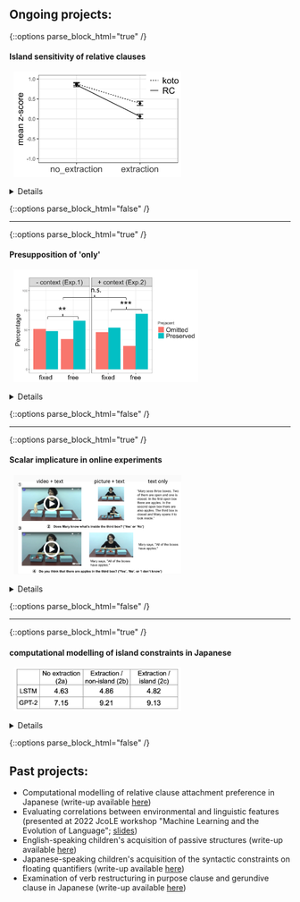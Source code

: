 ## Ongoing projects:

{::options parse_block_html="true" /}

#### Island sensitivity of relative clauses
<!---<span style="color:blue">*\#experimental syntax*</span>&nbsp;<span style="color:green">*\#Japanese*</span> \--->
&nbsp;&nbsp;<img src="exp1.png" alt="double_gap_exp1" width="300"/>
<details>
  
  * For my dissertation project, I have run a series of factorial-design acceptability experiments to examine the island effect exihibited by relative clauses in Japanese and other languages, and investigated why the effect itself often has only a small impact on sentence acceptability. 
  * Results presented in the following conferences (with link to slides/posters): [CUNY 34](https://drive.google.com/file/d/1fXGpHyStAastPFcTgNHIoCEpTHCAupjb/view?usp=sharing), [CAMP 4](https://drive.google.com/file/d/1mOUCpi8wBIFOI0knB4TIS_XFMt77k1de/view?usp=sharing), [CLS 58](https://drive.google.com/file/d/1W18X_c2dhdiMcoLw5T18sTV0ew_-C3Mi/view?usp=sharing), HSP 36([1](https://drive.google.com/file/d/1RCVXc6pRRYrUNZzbZhOAXcz2WuuTxIiz/view?usp=sharing)/[2](https://drive.google.com/file/d/1xqxrvH8ItgJOpcHocMpxFvWB6PA6V_NH/view?usp=sharing))).
</details>

{::options parse_block_html="false" /}

---

{::options parse_block_html="true" /}

#### Presupposition of 'only'
<!---<span style="color:purple">*\#semantics&pragmatics*</span>&nbsp;<span style="color:navy">*\#English*</span> \--->
&nbsp;&nbsp;<img src="only_presupposition.png" alt="only_presupposition" width="330"/>
<details>

  * I conducted multiple experiments to find out what is presupposed by English focus marker 'only'; is it the prejacent of the sentence (e.g., "John ate only bananas" presupposes that "John ate (at least) bananas"), or something else? My focus is on whether a certain experimental paradigm, namely the one that proffers alternative propositions in the form of response options, can change the presuppositional component of 'only'.
  * Presented at [AMLaP 2021](AMLaP_Takahashi.pdf)
</details>

{::options parse_block_html="false" /}

---

{::options parse_block_html="true" /}
#### Scalar implicature in online experiments
<!---<span style="color:purple">*\#semantics&pragmatics*</span>&nbsp;<span style="color:navy">*\#English*</span>--->
&nbsp;&nbsp;<img src="online_implicature.png" alt="online_implicature" width="300"/>
<details>
  
  * I examined the effect of presentation modality (video/picture/text), as well as the presence of an in-person experimenter, on the way participants engage in pragmatic reasoning, with a focus on the well-known "some-but-not-all" implicature.
  * Presented at 2022 [ELM](ELM_Takahashi.pdf) (Experiments in Linguistic Meaning) 
</details>

{::options parse_block_html="false" /}

---

{::options parse_block_html="true" /}
#### computational modelling of island constraints in Japanese
&nbsp;&nbsp;<img src="RC_island_LM.png" alt="RC_island_LM" width="300"/>
<details>
  
  * I evaluated neural language models like LSTM and GPT-2 to find out if they are capable of capturing grammatical constraints such as islands in Japanese. 
  * Findings presented at [SCiL 6](https://drive.google.com/file/d/1nJSByLHvVmY435BdvCpkLJfRIcR5pbki/view?usp=sharing) 
  * [Link to code](https://github.com/matakahas/gap_filler_SCiL)
</details>

{::options parse_block_html="false" /}
<br />
## Past projects:
* Computational modelling of relative clause attachment preference in Japanese (write-up available [here](https://drive.google.com/file/d/1ooY4d3Tr325b9aV6TUTiuQI-5rvfvuL6/view?usp=sharing))
* Evaluating correlations between environmental and linguistic features (presented at 2022 JcoLE workshop "Machine Learning and the Evolution of Language"; [slides](JcoLE_Takahashi_Arnett.pdf))
*	English-speaking children's acquisition of passive structures (write-up available [here](http://www.lingref.com/bucld/42/BUCLD42-16.pdf))
*	Japanese-speaking children's acquisition of the syntactic constraints on floating quantifiers (write-up available [here](https://scholarspace.manoa.hawaii.edu/bitstream/10125/58832/RN55-LLL2017.pdf))
*	Examination of verb restructuring in purpose clause and gerundive clause in Japanese (write-up available [here](http://www.waseda.jp/assoc-JATLaC/Journals/Resources/01.Takahashi.pdf))
